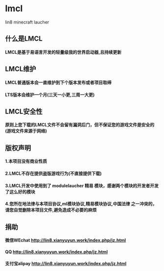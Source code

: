 # lmcl
lin8 minecraft laucher

## 什么是LMCL
#### LMCL是基于易语言开发的轻量级我的世界启动器,且持续更新

## LMCL维护
#### LMCL普通版本会一直维护到下个版本发布或者项目取缔
#### LTS版本会维护一个月(三天一小更,三周一大更)

## LMCL安全性
#### 原则上您下载的LMCL文件不会留有漏洞后门，但不保证您的游戏文件是安全的(游戏文件来源于网络)

## 版权声明
#### 1.本项目没有商业性质
#### 2.LMCL不存在提供盗版游戏行为(不直接提供下载)
#### 3.LMCL开发中使用到了 modulelaucher 精易 模块，感谢两个模块的开发者开发了这么好的模块
#### 4.您所在地法律与本项目协议,ml模块协议,精易模块协议,中国法律 之一冲突的，请您自觉删除本项目文件,避免造成不必要的麻烦

## 捐助
#### 微信WEchat http://lin8.xianyuyun.work/index.php/jz.html
#### QQ  http://lin8.xianyuyun.work/index.php/jz.html
#### 支付宝alipay http://lin8.xianyuyun.work/index.php/jz.html
